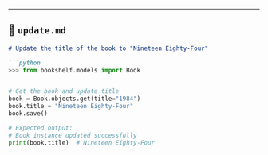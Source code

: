 
---

## 📁 `update.md`

```markdown
# Update the title of the book to "Nineteen Eighty-Four"

```python
>>> from bookshelf.models import Book


# Get the book and update title
book = Book.objects.get(title="1984")
book.title = "Nineteen Eighty-Four"
book.save()

# Expected output:
# Book instance updated successfully
print(book.title)  # Nineteen Eighty-Four
